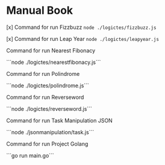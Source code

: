# Manual Book
[x] Command for run Fizzbuzz
```node ./logictes/fizzbuzz.js```

[x] Command for run Leap Year
```node ./logictes/leapyear.js```

<p>Command for run Nearest Fibonacy</p>
```node ./logictes/nearestfibonacy.js```

<p>Command for run Polindrome</p>
```node ./logictes/polindrome.js```

<p>Command for run Reverseword</p>
```node ./logictes/reverseword.js```

<p>Command for run Task Manipulation JSON</p>
```node ./jsonmanipulation/task.js```

<p>Command for run Project Golang</p>
```go run main.go```
